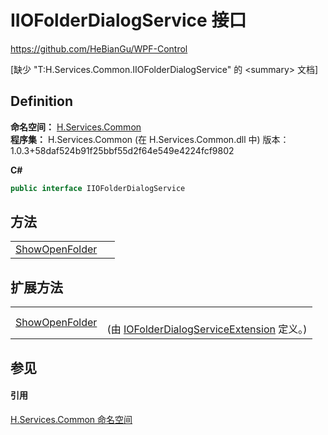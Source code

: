 # IIOFolderDialogService 接口
https://github.com/HeBianGu/WPF-Control

\[缺少 "T:H.Services.Common.IIOFolderDialogService" 的 &lt;summary&gt; 文档\]



## Definition
**命名空间：** <a href="b9cdd84f-6623-a51a-f53b-465103ced202">H.Services.Common</a>  
**程序集：** H.Services.Common (在 H.Services.Common.dll 中) 版本：1.0.3+58daf524b91f25bbf55d2f64e549e4224fcf9802

**C#**
``` C#
public interface IIOFolderDialogService
```



## 方法
<table>
<tr>
<td><a href="5d8368be-8e89-c354-8dfe-40ebcdfef154">ShowOpenFolder</a></td>
<td> </td></tr>
</table>

## 扩展方法
<table>
<tr>
<td><a href="800c8e30-9c9e-0563-1309-541371bc4f7d">ShowOpenFolder</a></td>
<td><br />(由 <a href="af657282-c388-a396-039c-c87ec5e34c22">IOFolderDialogServiceExtension</a> 定义。)</td></tr>
</table>

## 参见


#### 引用
<a href="b9cdd84f-6623-a51a-f53b-465103ced202">H.Services.Common 命名空间</a>  
